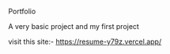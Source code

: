 Portfolio

A very basic project and my first project

visit this site:- https://resume-y79z.vercel.app/
